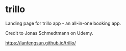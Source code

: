 # trillo

Landing page for trillo app - an all-in-one booking app.

Credit to Jonas Schmedtmann on Udemy.

https://lanfengsun.github.io/trillo/
